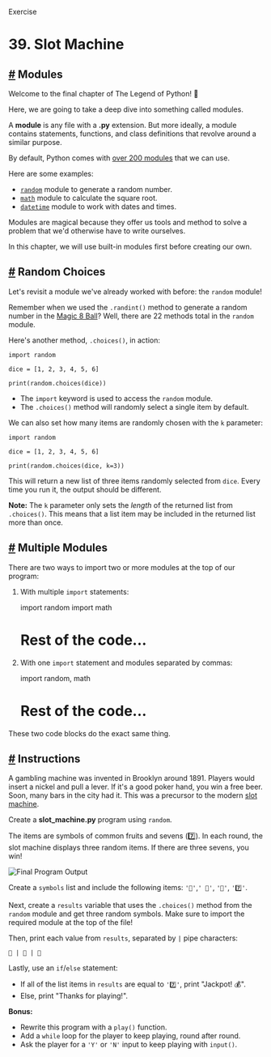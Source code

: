 Exercise

# 39\. Slot Machine

## [#](https://www.codedex.io/python/39-slot-machine#modules) Modules

Welcome to the final chapter of The Legend of Python! 🐍

Here, we are going to take a deep dive into something called modules.

A **module** is any file with a **.py** extension. But more ideally, a module contains statements, functions, and class definitions that revolve around a similar purpose.

By default, Python comes with [over 200 modules](https://docs.python.org/3/py-modindex.html) that we can use.

Here are some examples:

-   [`random`](https://docs.python.org/3/library/random.html) module to generate a random number.
-   [`math`](https://docs.python.org/3/library/math.html) module to calculate the square root.
-   [`datetime`](https://docs.python.org/3/library/datetime.html) module to work with dates and times.

Modules are magical because they offer us tools and method to solve a problem that we'd otherwise have to write ourselves.

In this chapter, we will use built-in modules first before creating our own.

## [#](https://www.codedex.io/python/39-slot-machine#random-choices) Random Choices

Let's revisit a module we've already worked with before: the `random` module!

Remember when we used the `.randint()` method to generate a random number in the [Magic 8 Ball](https://www.codedex.io/python/14-magic-8-ball#random)? Well, there are 22 methods total in the `random` module.

Here's another method, `.choices()`, in action:

    import random
    
    dice = [1, 2, 3, 4, 5, 6]
    
    print(random.choices(dice))
    

-   The `import` keyword is used to access the `random` module.
-   The `.choices()` method will randomly select a single item by default.

We can also set how many items are randomly chosen with the `k` parameter:

    import random
    
    dice = [1, 2, 3, 4, 5, 6]
    
    print(random.choices(dice, k=3))
    

This will return a new list of three items randomly selected from `dice`. Every time you run it, the output should be different.

**Note:** The `k` parameter only sets the _length_ of the returned list from `.choices()`. This means that a list item may be included in the returned list more than once.

## [#](https://www.codedex.io/python/39-slot-machine#multiple-modules) Multiple Modules

There are two ways to import two or more modules at the top of our program:

1.  With multiple `import` statements:

    import random
    import math
    
    # Rest of the code...
    

2.  With one `import` statement and modules separated by commas:

    import random, math
    
    # Rest of the code...
    

These two code blocks do the exact same thing.

## [#](https://www.codedex.io/python/39-slot-machine#instructions) Instructions

A gambling machine was invented in Brooklyn around 1891. Players would insert a nickel and pull a lever. If it's a good poker hand, you win a free beer. Soon, many bars in the city had it. This was a precursor to the modern [slot machine](https://en.wikipedia.org/wiki/Slot_machine).

Create a **slot\_machine.py** program using `random`.

The items are symbols of common fruits and sevens (7️⃣). In each round, the slot machine displays three random items. If there are three sevens, you win!

![Final Program Output](https://www.codedex.io/images/python/39_slot_machine.gif)

Create a `symbols` list and include the following items: `'🍒'`,`' 🍇'`, `'🍉'`, `'7️⃣'`.

Next, create a `results` variable that uses the `.choices()` method from the `random` module and get three random symbols. Make sure to import the required module at the top of the file!

Then, print each value from `results`, separated by `|` pipe characters:

    🍉 | 🍒 | 🍇
    

Lastly, use an `if`/`else` statement:

-   If all of the list items in `results` are equal to `'7️⃣'`, print "Jackpot! 💰".
-   Else, print "Thanks for playing!".

**Bonus:**

-   Rewrite this program with a `play()` function.
-   Add a `while` loop for the player to keep playing, round after round.
-   Ask the player for a `'Y'` or `'N'` input to keep playing with `input()`.

